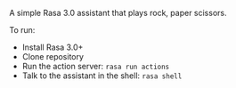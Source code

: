 A simple Rasa 3.0 assistant that plays rock, paper scissors. 

To run: 

* Install Rasa 3.0+
* Clone repository
* Run the action server: `rasa run actions`
* Talk to the assistant in the shell: `rasa shell`

